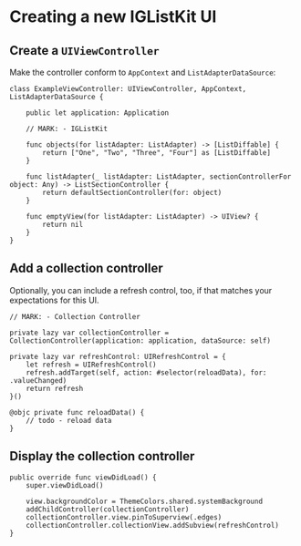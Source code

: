 # Creating a new IGListKit UI

## Create a `UIViewController`

Make the controller conform to `AppContext` and `ListAdapterDataSource`:

    class ExampleViewController: UIViewController, AppContext, ListAdapterDataSource {
        
        public let application: Application
        
        // MARK: - IGListKit

        func objects(for listAdapter: ListAdapter) -> [ListDiffable] {
            return ["One", "Two", "Three", "Four"] as [ListDiffable]
        }

        func listAdapter(_ listAdapter: ListAdapter, sectionControllerFor object: Any) -> ListSectionController {
            return defaultSectionController(for: object)
        }

        func emptyView(for listAdapter: ListAdapter) -> UIView? {
            return nil
        }
    }


## Add a collection controller

Optionally, you can include a refresh control, too, if that matches your expectations for this UI.

    // MARK: - Collection Controller

    private lazy var collectionController = CollectionController(application: application, dataSource: self)

    private lazy var refreshControl: UIRefreshControl = {
        let refresh = UIRefreshControl()
        refresh.addTarget(self, action: #selector(reloadData), for: .valueChanged)
        return refresh
    }()
    
    @objc private func reloadData() {
        // todo - reload data
    }

## Display the collection controller

    public override func viewDidLoad() {
        super.viewDidLoad()

        view.backgroundColor = ThemeColors.shared.systemBackground
        addChildController(collectionController)
        collectionController.view.pinToSuperview(.edges)
        collectionController.collectionView.addSubview(refreshControl)
    }

